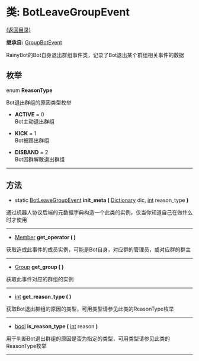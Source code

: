 # 类: BotLeaveGroupEvent  
[(返回目录)](README.md)  
  
**继承自:** [GroupBotEvent](GroupBotEvent.md)  
  
RainyBot的Bot自身退出群组事件类，记录了Bot退出某个群组相关事件的数据  
  
## 枚举  
  
enum **ReasonType**  
  
Bot退出群组的原因类型枚举  
  
- **ACTIVE** = 0  
Bot主动退出群组  
  
- **KICK** = 1  
Bot被踢出群组  
  
- **DISBAND** = 2  
Bot因群解散退出群组  
  
---  
  
## 方法 
  
- static [BotLeaveGroupEvent](BotLeaveGroupEvent.md) **init_meta (** [Dictionary](https://docs.godotengine.org/en/latest/classes/class_dictionary.html) dic, [int](https://docs.godotengine.org/en/latest/classes/class_int.html) reason_type **)**  
  
通过机器人协议后端的元数据字典构造一个此类的实例，仅当你知道自己在做什么时才使用  
  
---  
  
-  [Member](Member.md) **get_operator ( )**  
  
获取造成此事件的成员实例，可能是Bot自身，对应群的管理员，或对应群的群主  
  
---  
  
-  [Group](Group.md) **get_group ( )**  
  
获取此事件对应的群组的实例  
  
---  
  
-  [int](https://docs.godotengine.org/en/latest/classes/class_int.html) **get_reason_type ( )**  
  
获取Bot退出群组的原因的类型，可用类型请参见此类的ReasonType枚举  
  
---  
  
-  [bool](https://docs.godotengine.org/en/latest/classes/class_bool.html) **is_reason_type (** [int](https://docs.godotengine.org/en/latest/classes/class_int.html) reason **)**  
  
用于判断Bot退出群组的原因是否为指定的类型，可用类型请参见此类的ReasonType枚举  
  
---  
  

